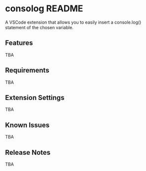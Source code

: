 # consolog README

A VSCode extension that allows you to easily insert a console.log() statement of the chosen variable.

## Features

TBA

## Requirements

TBA

## Extension Settings

TBA

## Known Issues

TBA

## Release Notes

TBA
